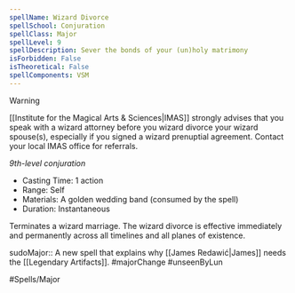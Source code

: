 ```yaml
---
spellName: Wizard Divorce
spellSchool: Conjuration
spellClass: Major
spellLevel: 9
spellDescription: Sever the bonds of your (un)holy matrimony
isForbidden: False
isTheoretical: False
spellComponents: VSM
---
```

>[!warning]
>[[Institute for the Magical Arts & Sciences|IMAS]] strongly advises that you speak with a wizard attorney before you wizard divorce your wizard spouse(s), especially if you signed a wizard prenuptial agreement. Contact your local IMAS office for referrals.

*9th-level conjuration*

- Casting Time: 1 action
- Range: Self
- Materials: A golden wedding band (consumed by the spell)
- Duration: Instantaneous

Terminates a wizard marriage. The wizard divorce is effective immediately and permanently across all timelines and all planes of existence.

sudoMajor:: A new spell that explains why [[James Redawić|James]] needs the [[Legendary Artifacts]].
#majorChange #unseenByLun 

#Spells/Major 